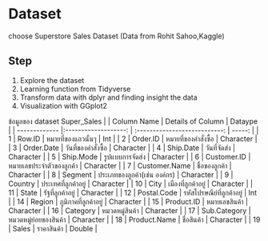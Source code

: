 # Dataset
choose Superstore Sales Dataset (Data from Rohit Sahoo,Kaggle)

## Step
1. Explore the dataset
2. Learning function from Tidyverse
3. Transform data with dplyr and finding insight the data
4. Visualization with GGplot2

ข้อมูลของ dataset Super_Sales
|               |      Column Name      | Details of Column              |  Dataype  |
| ------------- |:-------------------:  | :---------------------------:  |  -----: |
| 1             | Row.ID                | หมายที่ของแถวนั้นๆ                |  Int |
| 2             | Order.ID              | หมายที่ของคำสั่งซื้อ                | Character  |
| 3             | Order.Date            | วันที่ของคำสั่งซื้อ                  |  Character |
| 4             | Ship.Date             | วันที่จัดส่ง                        | Character  |
| 5             | Ship.Mode             | รูปแบบการจัดส่ง                   | Character  |
| 6             | Customer.ID           | หมายเลขประจำตัวของลูกค้า          | Character  |
| 7             | Customer.Name         | ชื่อของลูกค้า                     |  Character |
| 8             | Segment               | ประเภทของลูกค้า(เช่น องค์กร)      |  Character |
| 9             | Country               | ประเทศที่ลูกค้าอยู่                 | Character  |
| 10            | City                  | เมืองที่ลูกค้าอยู่                    |  Character |
| 11            | State                 | รัฐที่ลูกค้าอยู่                      | Character  |
| 12            | Postal.Code           | รหัสไปรษณีย์ที่ลูกค้าอยู่             |  Int |
| 14            | Region                | ภูมิภาคที่ลูกค้าอยู่                  |  Character |
| 15            | Product.ID            | หมายเลขสินค้า                     |  Character |
| 16            | Category              | หมวดหมู่สินค้า                      | Character  |
| 17            | Sub.Category          | หมวดหมู่ย่อยของสินค้า                | Character  |
| 18            | Product.Name          | ชื่อสินค้า                            | Character  | 
| 19            | Sales                 | ราคาสินค้า                          | Double  | 
